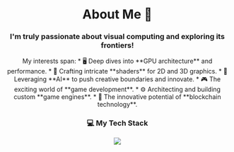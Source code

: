 <h1 align="center">
  About Me 👋
</h1>

<h3 align="center">
  I'm truly passionate about <span font_weight=bold>visual computing</span> and exploring its frontiers!
</h3>

<p align="center">
  My interests span:
  * 🖥️ Deep dives into **GPU architecture** and performance.
  * 🎨 Crafting intricate **shaders** for 2D and 3D graphics.
  * 🧠 Leveraging **AI** to push creative boundaries and innovate.
  * 🎮 The exciting world of **game development**.
  * ⚙️ Architecting and building custom **game engines**.
  * 🔗 The innovative potential of **blockchain technology**.
</p>

<h3 align="center">
  💻 My Tech Stack
</h3>

<p align="center">
  <a href="https://skillicons.dev">
    <img src="https://skillicons.dev/icons?i=c,cpp,cs,rust,python,go,js,ts,react,vue,nextjs,threejs,html,css,unity,figma,ae,blender,matlab,pytorch,docker,kubernetes&perline=11" />
  </a>
</p>
